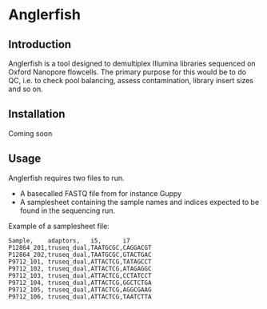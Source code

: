 # Anglerfish

## Introduction

Anglerfish is a tool designed to demultiplex Illumina libraries sequenced on Oxford Nanopore
flowcells. The primary purpose for this would be to do QC, i.e. to check pool balancing, assess
contamination, library insert sizes and so on.

## Installation

Coming soon

## Usage

Anglerfish requires two files to run.

  * A basecalled FASTQ file from for instance Guppy
  * A samplesheet containing the sample names and indices expected to be found in the sequencing run.

Example of a samplesheet file:

```
Sample,    adaptors,   i5,      i7
P12864_201,truseq_dual,TAATGCGC,CAGGACGT
P12864_202,truseq_dual,TAATGCGC,GTACTGAC
P9712_101, truseq_dual,ATTACTCG,TATAGCCT
P9712_102, truseq_dual,ATTACTCG,ATAGAGGC
P9712_103, truseq_dual,ATTACTCG,CCTATCCT
P9712_104, truseq_dual,ATTACTCG,GGCTCTGA
P9712_105, truseq_dual,ATTACTCG,AGGCGAAG
P9712_106, truseq_dual,ATTACTCG,TAATCTTA
```
